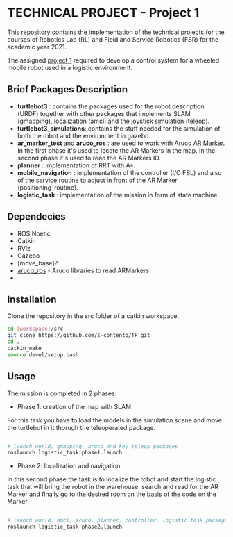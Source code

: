 # TECHNICAL PROJECT - Project 1

This repository contains the implementation of the technical projects for the courses of Robotics Lab (RL) and Field and Service Robotics (FSR) for the academic year 2021.

The assigned [project 1](https://prisma.dieti.unina.it/images/Courses/FSR/FSR-RL-TP-Assignments.pdf) required to develop a control system for a wheeled mobile robot used in a logistic environment.

## Brief Packages Description

- **turtlebot3** : contains the packages used for the robot description (URDF) together with other packages that implements SLAM (gmapping), localization (amcl) and the joystick simulation (teleop).
- **turtlebot3_simulations**: contains the stuff needed for the simulation of both the robot and the environment in gazebo.
- **ar_marker_test** and **aruco_ros** : are used to work with Aruco AR Marker. 
In the first phase it's used to locate the AR Markers in the map.
In the second phase it's used to read the AR Markers ID.
- **planner** : implementation of RRT with A*.
- **mobile_navigation** : implementation of the controller (I/O FBL) and also of the service routine to adjust in front of the AR Marker (positioning_routine).
- **logistic_task** : implementation of the mission in form of state machine. 


## Dependecies

- ROS Noetic
- Catkin
- RViz
- Gazebo
- [move_base]?
- [aruco_ros](https://github.com/pal-robotics/aruco_ros) - Aruco libraries to read ARMarkers
- 

## Installation

Clone the repository in the src folder of a catkin workspace. 

```bash
cd [workspace]/src
git clone https://github.com/s-contento/TP.git
cd ..
catkin_make
source devel/setup.bash
```

## Usage

The mission is completed in 2 phases:

- Phase 1: creation of the map with SLAM.

For this task you have to load the models in the simulation scene and move the turtlebot in it thorugh the teleoperated package.

```bash

# launch world, gmapping, aruco and key_teleop packages
roslaunch logistic_task phase1.launch

```
- Phase 2: localization and navigation.

In this second phase the task is to localize the robot and start the logistic task that will bring the robot in the warehouse, search and read for the AR Marker and finally go to the desired room on the basis of the code on the Marker.

```bash

# launch world, amcl, aruco, planner, controller, logistic task package
roslaunch logistic_task phase2.launch

```
